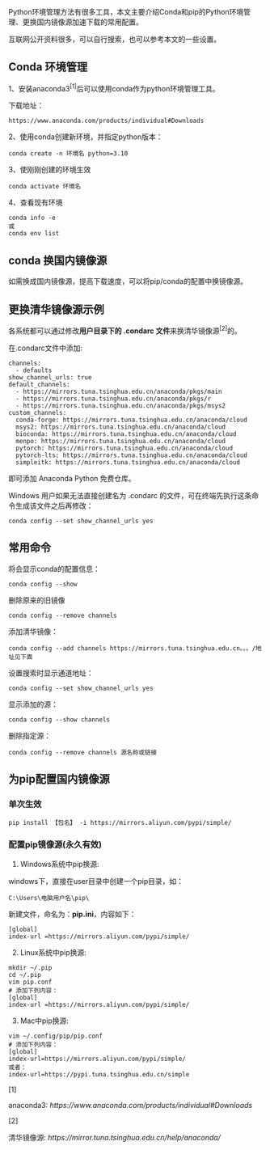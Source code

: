 <section id="nice" data-tool="mdnice编辑器" data-website="https://www.mdnice.com"><p data-tool="mdnice编辑器">Python环境管理方法有很多工具，本文主要介绍Conda和pip的Python环境管理、更换国内镜像源加速下载的常用配置。</p>
<p data-tool="mdnice编辑器">互联网公开资料很多，可以自行搜索，也可以参考本文的一些设置。</p>
<h1 data-tool="mdnice编辑器"><span class="prefix"></span><span class="content">Conda 环境管理</span><span class="suffix"></span></h1>
<p data-tool="mdnice编辑器">1、安装<span class="footnote-word">anaconda3</span><sup class="footnote-ref">[1]</sup>后可以使用conda作为python环境管理工具。</p>
<p data-tool="mdnice编辑器">下载地址：</p>
<pre class="custom" data-tool="mdnice编辑器"><code class="hljs">https://www.anaconda.com/products/individual<span class="hljs-comment">#Downloads</span><br></code></pre>
<p data-tool="mdnice编辑器">2、使用conda创建新环境，并指定python版本：</p>
<pre class="custom" data-tool="mdnice编辑器"><code class="hljs">conda&nbsp;create&nbsp;-n&nbsp;环境名&nbsp;python=<span class="hljs-number">3.10</span><br></code></pre>
<p data-tool="mdnice编辑器">3、使刚刚创建的环境生效</p>
<pre class="custom" data-tool="mdnice编辑器"><code class="hljs">conda&nbsp;activate&nbsp;环境名<br></code></pre>
<p data-tool="mdnice编辑器">4、查看现有环境</p>
<pre class="custom" data-tool="mdnice编辑器"><code class="hljs">conda&nbsp;info&nbsp;-e<br>或<br>conda&nbsp;env&nbsp;list<br></code></pre>
<h1 data-tool="mdnice编辑器"><span class="prefix"></span><span class="content">conda 换国内镜像源</span><span class="suffix"></span></h1>
<p data-tool="mdnice编辑器">如需换成国内镜像源，提高下载速度，可以将pip/conda的配置中换镜像源。</p>
<h2 data-tool="mdnice编辑器"><span class="prefix"></span><span class="content">更换清华镜像源示例</span><span class="suffix"></span></h2>
<p data-tool="mdnice编辑器">各系统都可以通过修改<strong>用户目录下的 .condarc 文件</strong>来换<span class="footnote-word">清华镜像源</span><sup class="footnote-ref">[2]</sup>的。</p>
<p data-tool="mdnice编辑器">在.condarc文件中添加:</p>
<pre class="custom" data-tool="mdnice编辑器"><code class="hljs">channels:<br>&nbsp;&nbsp;-&nbsp;defaults<br>show_channel_urls:&nbsp;<span class="hljs-literal">true</span><br>default_channels:<br>&nbsp;&nbsp;-&nbsp;https://mirrors.tuna.tsinghua.edu.cn/anaconda/pkgs/main<br>&nbsp;&nbsp;-&nbsp;https://mirrors.tuna.tsinghua.edu.cn/anaconda/pkgs/r<br>&nbsp;&nbsp;-&nbsp;https://mirrors.tuna.tsinghua.edu.cn/anaconda/pkgs/msys2<br>custom_channels:<br>&nbsp;&nbsp;conda-forge:&nbsp;https://mirrors.tuna.tsinghua.edu.cn/anaconda/cloud<br>&nbsp;&nbsp;msys2:&nbsp;https://mirrors.tuna.tsinghua.edu.cn/anaconda/cloud<br>&nbsp;&nbsp;bioconda:&nbsp;https://mirrors.tuna.tsinghua.edu.cn/anaconda/cloud<br>&nbsp;&nbsp;menpo:&nbsp;https://mirrors.tuna.tsinghua.edu.cn/anaconda/cloud<br>&nbsp;&nbsp;pytorch:&nbsp;https://mirrors.tuna.tsinghua.edu.cn/anaconda/cloud<br>&nbsp;&nbsp;pytorch-lts:&nbsp;https://mirrors.tuna.tsinghua.edu.cn/anaconda/cloud<br>&nbsp;&nbsp;simpleitk:&nbsp;https://mirrors.tuna.tsinghua.edu.cn/anaconda/cloud<br></code></pre>
<p data-tool="mdnice编辑器">即可添加 Anaconda Python 免费仓库。</p>
<p data-tool="mdnice编辑器">Windows 用户如果无法直接创建名为 .condarc 的文件，可在终端先执行这条命令生成该文件之后再修改：</p>
<pre class="custom" data-tool="mdnice编辑器"><code class="hljs">conda&nbsp;config&nbsp;--set&nbsp;show_channel_urls&nbsp;yes&nbsp;<br></code></pre>
<h2 data-tool="mdnice编辑器"><span class="prefix"></span><span class="content">常用命令</span><span class="suffix"></span></h2>
<p data-tool="mdnice编辑器">将会显示conda的配置信息：</p>
<pre class="custom" data-tool="mdnice编辑器"><code class="hljs">conda&nbsp;config&nbsp;--show<br></code></pre>
<p data-tool="mdnice编辑器">删除原来的旧镜像</p>
<pre class="custom" data-tool="mdnice编辑器"><code class="hljs">conda&nbsp;config&nbsp;--remove&nbsp;channels<br></code></pre>
<p data-tool="mdnice编辑器">添加清华镜像：</p>
<pre class="custom" data-tool="mdnice编辑器"><code class="hljs">conda&nbsp;config&nbsp;--add&nbsp;channels&nbsp;https://mirrors.tuna.tsinghua.edu.cn。。。/地址见下面<br></code></pre>
<p data-tool="mdnice编辑器">设置搜索时显示通道地址：</p>
<pre class="custom" data-tool="mdnice编辑器"><code class="hljs">conda&nbsp;config&nbsp;--set&nbsp;show_channel_urls&nbsp;yes<br></code></pre>
<p data-tool="mdnice编辑器">显示添加的源：</p>
<pre class="custom" data-tool="mdnice编辑器"><code class="hljs">conda&nbsp;config&nbsp;--show&nbsp;channels<br></code></pre>
<p data-tool="mdnice编辑器">删除指定源：</p>
<pre class="custom" data-tool="mdnice编辑器"><code class="hljs">conda&nbsp;config&nbsp;--remove&nbsp;channels&nbsp;源名称或链接<br></code></pre>
<h1 data-tool="mdnice编辑器"><span class="prefix"></span><span class="content">为pip配置国内镜像源</span><span class="suffix"></span></h1>
<h3 data-tool="mdnice编辑器"><span class="prefix"></span><span class="content">单次生效</span><span class="suffix"></span></h3>
<pre class="custom" data-tool="mdnice编辑器"><code class="hljs">pip&nbsp;install&nbsp;【包名】&nbsp;-i&nbsp;https://mirrors.aliyun.com/pypi/simple/<br></code></pre>
<h3 data-tool="mdnice编辑器"><span class="prefix"></span><span class="content">配置pip镜像源(永久有效)</span><span class="suffix"></span></h3>
<ol data-tool="mdnice编辑器">
<li><section>Windows系统中pip换源:</section></li></ol>
<p data-tool="mdnice编辑器">windows下，直接在user目录中创建一个pip目录，如：</p>
<pre class="custom" data-tool="mdnice编辑器"><code class="hljs">C:\Users\电脑用户名\pip\<br></code></pre>
<p data-tool="mdnice编辑器">新建文件，命名为：<strong>pip.ini</strong>，内容如下：</p>
<pre class="custom" data-tool="mdnice编辑器"><code class="hljs">[global]&nbsp;<br>index-url&nbsp;=https://mirrors.aliyun.com/pypi/simple/<br></code></pre>
<ol start="2" data-tool="mdnice编辑器">
<li><section>Linux系统中pip换源:</section></li></ol>
<pre class="custom" data-tool="mdnice编辑器"><code class="hljs">mkdir&nbsp;~/.pip<br><span class="hljs-built_in">cd</span>&nbsp;~/.pip<br>vim&nbsp;pip.conf<br><span class="hljs-comment">#&nbsp;添加下列内容：</span><br>[global]&nbsp;<br>index-url&nbsp;=https://mirrors.aliyun.com/pypi/simple/<br></code></pre>
<ol start="3" data-tool="mdnice编辑器">
<li><section>Mac中pip换源:</section></li></ol>
<pre class="custom" data-tool="mdnice编辑器"><code class="hljs">vim&nbsp;~/.config/pip/pip.conf<br><span class="hljs-comment">#&nbsp;添加下列内容：</span><br>[global]&nbsp;<br>index-url=https://mirrors.aliyun.com/pypi/simple/<br>或者：<br>index-url=https://pypi.tuna.tsinghua.edu.cn/simple<br></code></pre>
<section class="footnotes-sep" data-tool="mdnice编辑器"></section>
<section class="footnotes" data-tool="mdnice编辑器">
<span id="fn1" class="footnote-item"><span class="footnote-num">[1] </span><p>anaconda3: <em>https://www.anaconda.com/products/individual#Downloads</em></p>
</span>
<span id="fn2" class="footnote-item"><span class="footnote-num">[2] </span><p>清华镜像源: <em>https://mirror.tuna.tsinghua.edu.cn/help/anaconda/</em></p>
</span>
</section>
</section>